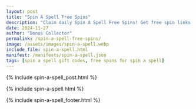 ```yaml
---
layout: post
title: "Spin A Spell Free Spins"
description: "Claim daily Spin A Spell Free Spins! Get free spin links and experience magical slot action – updated daily for all players."
date: 2024-11-27
author: "Bonus Collector"
permalink: /spin-a-spell-free-spins/
image: /assets/images/spin-a-spell.webp
include_file: spin-a-spell.html
manifest: /manifests/spin-a-spell.json
tags: [spin a spell gift codes, free spins for spin a spell]
---
```


{% include spin-a-spell_post.html %}

{% include spin-a-spell.html %}

{% include spin-a-spell_footer.html %}
